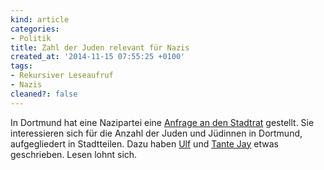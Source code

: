 ```yaml
---
kind: article
categories:
- Politik
title: Zahl der Juden relevant für Nazis
created_at: '2014-11-15 07:55:25 +0100'
tags:
- Rekursiver Leseaufruf
- Nazis
cleaned?: false
---
```


In Dortmund hat eine Nazipartei eine [Anfrage an den
Stadtrat](http://blog.zeit.de/stoerungsmelder/2014/11/14/neonazi-partei-fordert-auflistung-von-juden-in-dortmund_17636 "Anfrage der Nazis")
gestellt. Sie interessieren sich für die Anzahl der Juden und Jüdinnen
in Dortmund, aufgegliedert in Stadtteilen. Dazu haben
[Ulf](http://weblog.hundeiker.de/item-8509.html "Ulfs Artikel »Judenstern«.")
und [Tante
Jay](http://www.grabbelkiste.org/2014/11/14/meanwhile-in-dortmund/ "Tante Jays Artikel »Meanwhile in Dortmund«.")
etwas geschrieben. Lesen lohnt sich.
